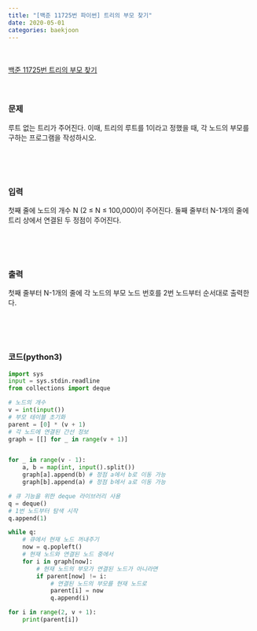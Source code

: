 ```yaml
---
title: "[백준 11725번 파이썬] 트리의 부모 찾기"
date: 2020-05-01
categories: baekjoon
---
```


<br><br>
[백준 11725번 트리의 부모 찾기](https://www.acmicpc.net/problem/11725)
<br><br><br>

### 문제<br>

루트 없는 트리가 주어진다. 이때, 트리의 루트를 1이라고 정했을 때, 각 노드의 부모를 구하는 프로그램을 작성하시오.

<br><br><br>

### 입력<br>

첫째 줄에 노드의 개수 N (2 ≤ N ≤ 100,000)이 주어진다. 둘째 줄부터 N-1개의 줄에 트리 상에서 연결된 두 정점이 주어진다.

<br><br><br>

### 출력<br>

첫째 줄부터 N-1개의 줄에 각 노드의 부모 노드 번호를 2번 노드부터 순서대로 출력한다.

<br><br><br>


### 코드(python3)
```python
import sys
input = sys.stdin.readline
from collections import deque

# 노드의 개수
v = int(input())
# 부모 테이블 초기화
parent = [0] * (v + 1)
# 각 노드에 연결된 간선 정보
graph = [[] for _ in range(v + 1)]


for _ in range(v - 1):
    a, b = map(int, input().split())
    graph[a].append(b) # 정점 a에서 b로 이동 가능
    graph[b].append(a) # 정점 b에서 a로 이동 가능

# 큐 기능을 위한 deque 라이브러리 사용
q = deque()
# 1번 노드부터 탐색 시작
q.append(1)

while q:
    # 큐에서 현재 노드 꺼내주기
    now = q.popleft()
    # 현재 노드와 연결된 노드 중에서
    for i in graph[now]:
        # 현재 노드의 부모가 연결된 노드가 아니라면
        if parent[now] != i:
            # 연결된 노드의 부모를 현재 노드로
            parent[i] = now
            q.append(i)

for i in range(2, v + 1):
    print(parent[i])
```